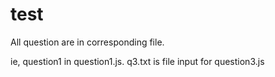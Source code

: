 # test
 All question are in corresponding file.
 
 
 ie, question1  in question1.js. q3.txt is file input for question3.js
 
